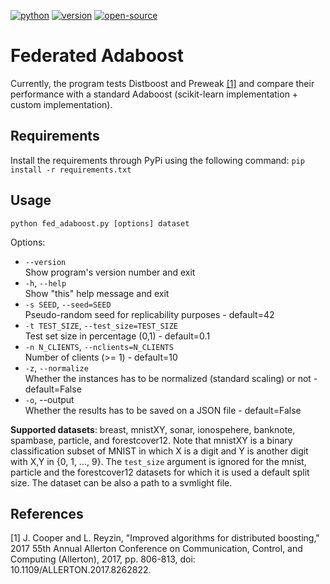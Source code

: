 [![python](https://img.shields.io/badge/PYTHON-blue?style=for-the-badge&logo=python&logoColor=yellow)](https://www.python.org/)
[![version](https://img.shields.io/badge/python-3.8|3.9-blue?style=for-the-badge)]()
[![open-source](https://img.shields.io/badge/open%20source-blue?style=for-the-badge&logo=github&color=123456)](https://github.com/makgyver/)

# Federated Adaboost

Currently, the program tests Distboost and Preweak [[1]](#1) and compare their performance with a standard Adaboost (scikit-learn implementation + custom implementation).

## Requirements
Install the requirements through PyPi using the following command:
`pip install -r requirements.txt`

## Usage
`python fed_adaboost.py [options] dataset`

Options:

* `--version` \
    Show program's version number and exit
* `-h`, `--help` \
    Show "this" help message and exit
* `-s SEED`, `--seed=SEED` \
    Pseudo-random seed for replicability purposes - default=42
* `-t TEST_SIZE`, `--test_size=TEST_SIZE` \
    Test set size in percentage (0,1) - default=0.1
* `-n N_CLIENTS`, `--nclients=N_CLIENTS` \
    Number of clients (>= 1) - default=10
* `-z`, `--normalize`\
    Whether the instances has to be normalized (standard scaling) or not - default=False
* `-o`, --output\
    Whether the results has to be saved on a JSON file - default=False


**Supported datasets**: breast, mnistXY, sonar, ionospehere, banknote, spambase, particle, and forestcover12. Note that mnistXY is a binary classification subset of MNIST in which X is a digit and Y is another digit with X,Y in {0, 1, ..., 9}. The `test_size` argument is ignored for the mnist, particle and the forestcover12
datasets for which it is used a default split size. The dataset can be also a path to a svmlight file.

## References
<a id="1">[1]</a>
J. Cooper and L. Reyzin, "Improved algorithms for distributed boosting," 2017 55th Annual Allerton Conference on Communication, Control, and Computing (Allerton), 2017, pp. 806-813, doi: 10.1109/ALLERTON.2017.8262822.
